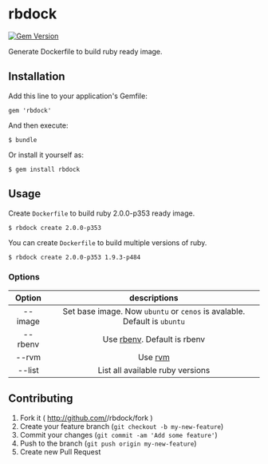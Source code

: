 # rbdock

[![Gem Version](https://badge.fury.io/rb/rbdock.png)](http://badge.fury.io/rb/rbdock)

Generate Dockerfile to build ruby ready image.

## Installation

Add this line to your application's Gemfile:

    gem 'rbdock'

And then execute:

    $ bundle

Or install it yourself as:

    $ gem install rbdock


## Usage

Create `Dockerfile` to build ruby 2.0.0-p353 ready image.

```
$ rbdock create 2.0.0-p353
```

You can create `Dockerfile` to build multiple versions of ruby.

```
$ rbdock create 2.0.0-p353 1.9.3-p484
```

### Options

| Option | descriptions |
|:-----:|:----:|
|--image <name>| Set base image. Now `ubuntu` or `cenos` is avalable. Default is `ubuntu`|
|--rbenv| Use [rbenv](https://github.com/sstephenson/rbenv). Default is rbenv|
|--rvm  | Use [rvm](https://github.com/wayneeseguin/rvm)
|--list | List all available ruby versions|


## Contributing

1. Fork it ( http://github.com/<my-github-username>/rbdock/fork )
2. Create your feature branch (`git checkout -b my-new-feature`)
3. Commit your changes (`git commit -am 'Add some feature'`)
4. Push to the branch (`git push origin my-new-feature`)
5. Create new Pull Request
